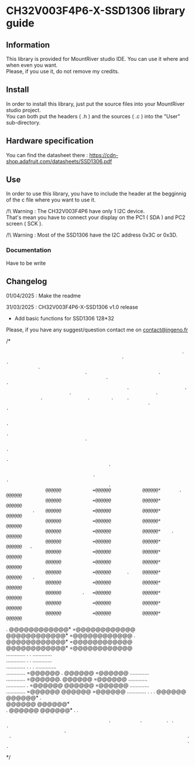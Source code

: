 # CH32V003F4P6-X-SSD1306 library guide
## Information 
This library is provided for MountRiver studio IDE. You can use it where and when even you want.  
Please, if you use it, do not remove my credits.

## Install
In order to install this library, just put the source files into your MountRiver studio project.  
You can both put the headers ( .h ) and the sources ( .c ) into the "User" sub-directory.  

## Hardware specification

You can find the datasheet there : https://cdn-shop.adafruit.com/datasheets/SSD1306.pdf  

## Use 

In order to use this library, you have to include the header at the begginnig of the c file where you want to use it.  

/!\ Warning : The CH32V003F4P6 have only 1 I2C device.  
That's mean you have to connect your display on the PC1 ( SDA ) and PC2 screen ( SCK ).    

/!\ Warning : Most of the SSD1306 have the I2C address 0x3C or 0x3D.  

### Documentation  

Have to be write 

## Changelog


01/04/2025 : Make the readme

31/03/2025 : CH32V003F4P6-X-SSD1306 v1.0 release  
* Add basic functions for SSD1306 128*32

Please, if you have any suggest/question contact me on contact@ingeno.fr

/*
                                                                                                    
                                                                                                    
                                                                       .                            
                                                .                          .                        
                .                                                                                   
                                  .                           .                                     
                                          .                                                      .  
                                                  .                     .                           
                            .                                .                                      
                 .                 .        .     .                                                 
                                                          .                             .           
                                                                                                    
                                                                                       .            
                                                                                              .     
                                  .                                                                 
                                                                               .                    
                                                                                                  . 
                                           .                                                        
                                                                                                    
                                     .                                             .                
                                           .                                                        
                   @@@@@@            =@@@@@@            @@@@@@*       .    @@@@@@                   
                   @@@@@@            =@@@@@@            @@@@@@*            @@@@@@                   
              .    @@@@@@            =@@@@@@            @@@@@@*            @@@@@@                   
                   @@@@@@            =@@@@@@            @@@@@@*            @@@@@@                   
                   @@@@@@            =@@@@@@            @@@@@@*    .       @@@@@@                   
                   @@@@@@            =@@@@@@            @@@@@@*            @@@@@@   .               
                   @@@@@@            =@@@@@@            @@@@@@*            @@@@@@                   
                   @@@@@@            =@@@@@@            @@@@@@*            @@@@@@                   
                   @@@@@@            =@@@@@@      .     @@@@@@*            @@@@@@    .              
                   @@@@@@            =@@@@@@            @@@@@@*            @@@@@@                   
                   @@@@@@        .   =@@@@@@            @@@@@@*            @@@@@@                   
                   @@@@@@            =@@@@@@            @@@@@@*            @@@@@@                   
                   @@@@@@            =@@@@@@            @@@@@@*            @@@@@@                   
  .                      @@@@@@@@@@@@*                        =@@@@@@@@@@@@                         
                         @@@@@@@@@@@@*                        =@@@@@@@@@@@@                 .       
                         @@@@@@@@@@@@*                        =@@@@@@@@@@@@                         
                         @@@@@@@@@@@@*                        =@@@@@@@@@@@@                         
      .............        .                                             .       .............      
      .............        .                                           .         .............      
      .............     . .                                      .               ..............     
      .............                  =@@@@@@    . @@@@@@      =@@@@@@            .............      
      .............                  =@@@@@@.     @@@@@@      =@@@@@@            .............      
      .............  .               =@@@@@@      @@@@@@      =@@@@@@            .............      
      .............                  =@@@@@@      @@@@@@      =@@@@@@            .............     .
       .                       .            @@@@@@      @@@@@@*                          .          
                                            @@@@@@      @@@@@@*                                     
                    .                       @@@@@@      @@@@@@*     .            .                  
                                                                                                    
                                                                                                    
                                           .           .         . .        .                       
                          .                                                                         
     .                                                                   .                          
                                                                         .      .                   
*/
